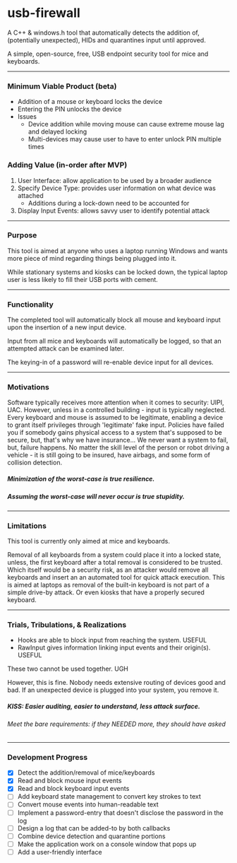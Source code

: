 # usb-firewall

A C++ & windows.h tool that automatically detects the addition of, 
(potentially unexpected), HIDs and quarantines input until approved.

A simple, open-source, free, USB endpoint security tool for mice and keyboards.

---

### Minimum Viable Product (beta)
* Addition of a mouse or keyboard locks the device
* Entering the PIN unlocks the device
* Issues
    * Device addition while moving mouse can cause extreme mouse lag and delayed locking
    * Multi-devices may cause user to have to enter unlock PIN multiple times

### Adding Value (in-order after MVP)
1. User Interface: allow application to be used by a broader audience
2. Specify Device Type: provides user information on what device was attached
    * Additions during a lock-down need to be accounted for
3. Display Input Events: allows savvy user to identify potential attack

---

### Purpose

This tool is aimed at anyone who uses a laptop running Windows and wants more
piece of mind regarding things being plugged into it.

While stationary systems and kiosks can be locked down, the typical laptop user
is less likely to fill their USB ports with cement.

---

### Functionality

The completed tool will automatically block all mouse and keyboard input upon
the insertion of a new input device.

Input from all mice and keyboards will automatically be logged, so that an 
attempted attack can be examined later.

The keying-in of a password will re-enable device input for all devices.

---

### Motivations

Software typically receives more attention when it comes to security: UIPI, UAC.
However, unless in a controlled building - input is typically neglected. Every
keyboard and mouse is assumed to be legitimate, enabling a device to grant 
itself privileges through 'legitimate' fake input. Policies have failed you if
somebody gains physical access to a system that's supposed to be secure, but, 
that's why we have insurance... We never want a system to fail, but, failure
happens. No matter the skill level of the person or robot driving a vehicle - it
is still going to be insured, have airbags, and some form of collision 
detection. 

##### Minimization of the worst-case is true resilience.
##### Assuming the worst-case will never occur is true stupidity.

---

### Limitations

This tool is currently only aimed at mice and keyboards.

Removal of all keyboards from a system could place it into a locked state, 
unless, the first keyboard after a total removal is considered to be trusted.
Which itself would be a security risk, as an attacker would remove all keyboards
and insert an an automated tool for quick attack execution. This is aimed at 
laptops as removal of the built-in keyboard is not part of a simple drive-by 
attack. Or even kiosks that have a properly secured keyboard.

---

### Trials, Tribulations, & Realizations

- Hooks are able to block input from reaching the system. USEFUL
- RawInput gives information linking input events and their origin(s). USEFUL
 
These two cannot be used together. UGH

However, this is fine. Nobody needs extensive routing of devices good and bad.
If an unexpected device is plugged into your system, you remove it.

##### KISS: Easier auditing, easier to understand, less attack surface.
###### Meet the bare requirements: if they NEEDED more, they should have asked

---

### Development Progress

- [X] Detect the addition/removal of mice/keyboards
- [X] Read and block mouse input events
- [X] Read and block keyboard input events
- [ ] Add keyboard state management to convert key strokes to text
- [ ] Convert mouse events into human-readable text
- [ ] Implement a password-entry that doesn't disclose the password in the log
- [ ] Design a log that can be added-to by both callbacks
- [ ] Combine device detection and quarantine portions
- [ ] Make the application work on a console window that pops up
- [ ] Add a user-friendly interface